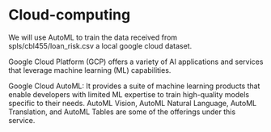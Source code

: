 # Cloud-computing
We will use AutoML to train the data received from spls/cbl455/loan_risk.csv a local google cloud dataset.

Google Cloud Platform (GCP) offers a variety of AI applications and services that leverage machine learning (ML) capabilities.


Google Cloud AutoML: It provides a suite of machine learning products that enable developers with limited ML expertise to train high-quality models specific to their needs. AutoML Vision, AutoML Natural Language, AutoML Translation, and AutoML Tables are some of the offerings under this service.
